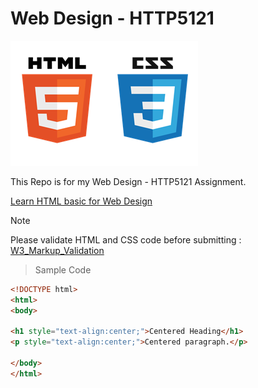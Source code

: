 # Web Design - HTTP5121

![Web Design](/images/html.png)

This Repo is for my Web Design - HTTP5121 Assignment.

[Learn HTML basic for Web Design](https://www.w3schools.com/html/default.asp)

> [!Note]  
> Please validate HTML and CSS code before submitting : [W3_Markup_Validation](https://validator.w3.org/)


> Sample Code
```HTML
<!DOCTYPE html>
<html>
<body>

<h1 style="text-align:center;">Centered Heading</h1>
<p style="text-align:center;">Centered paragraph.</p>

</body>
</html>
```

